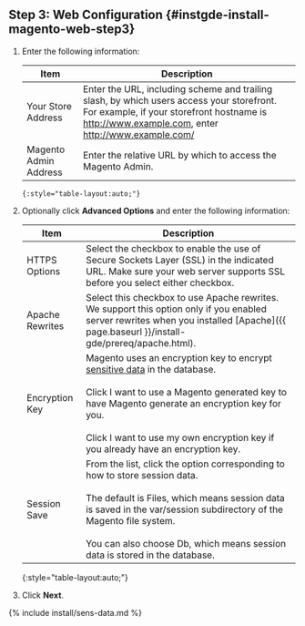 ## Step 3: Web Configuration   {#instgde-install-magento-web-step3}

1.	Enter the following information:

    |Item|Description|
    |--- |--- |
    |Your Store Address|Enter the URL, including scheme and trailing slash, by which users access your storefront. For example, if your storefront hostname is http://www.example.com, enter http://www.example.com/|
    |Magento Admin Address|Enter the relative URL by which to access the Magento Admin.|
		{:style="table-layout:auto;"}

2.	Optionally click **Advanced Options** and enter the following information:

    |Item|Description|
    |--- |--- |
    |HTTPS Options|Select the checkbox to enable the use of Secure Sockets Layer (SSL) in the indicated URL. Make sure your web server supports SSL before you select either checkbox.|
    |Apache Rewrites|Select this checkbox to use Apache rewrites. We support this option only if you enabled server rewrites when you installed [Apache]({{ page.baseurl }}/install-gde/prereq/apache.html).|
    |Encryption Key|Magento uses an encryption key to encrypt [sensitive data](#sens-data) in the database.<br><br>Click I want to use a Magento generated key to have Magento generate an encryption key for you.<br><br>Click I want to use my own encryption key if you already have an encryption key.|
    |Session Save|From the list, click the option corresponding to how to store session data.<br><br>The default is Files, which means session data is saved in the var/session subdirectory of the Magento file system.<br><br>You can also choose Db, which means session data is stored in the database.|
    {:style="table-layout:auto;"}

12.	Click **Next**.

{% include install/sens-data.md %}
